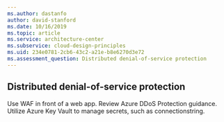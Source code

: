 ```yaml
---
ms.author: dastanfo
author: david-stanford
ms.date: 10/16/2019
ms.topic: article
ms.service: architecture-center
ms.subservice: cloud-design-principles
ms.uid: 234e0781-2cb6-43c2-a21e-b8e6270d3e72
ms.assessment_question: Distributed denial-of-service protection
---
```

## Distributed denial-of-service protection

Use WAF in front of a web app. Review Azure DDoS Protection guidance. Utilize Azure Key Vault to manage secrets, such as connectionstring.
